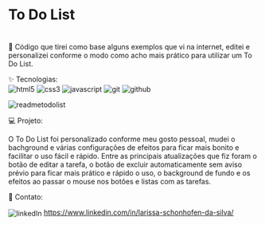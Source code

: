 # To Do List<h1 aligh="center"></h1>

<p aligh="center">
🚀 Código que tirei como base alguns exemplos que vi na internet, editei e personalizei conforme o modo como acho mais prático para utilizar um To Do List.
</p>

✨ Tecnologias:   
  <img align="center" alt="html5" src="https://img.shields.io/badge/HTML5-E34F26?style=for-the-badge&logo=html5&logoColor=white"/>
  <img align="center" alt="css3" src="https://img.shields.io/badge/CSS3-1572B6?style=for-the-badge&logo=css3&logoColor=white"/>
  <img align="center" alt="javascript" src="https://img.shields.io/badge/JavaScript-F7DF1E?style=for-the-badge&logo=javascript&logoColor=black"/>
  <img align="center" alt="git" src="https://img.shields.io/badge/GIT-E44C30?style=for-the-badge&logo=git&logoColor=white">
  <img align="center" alt="github" src="https://img.shields.io/badge/GitHub-100000?style=for-the-badge&logo=github&logoColor=white">

![readmetodolist](https://user-images.githubusercontent.com/95450641/204328693-c5e37ab6-2951-4fd5-bc22-0c1f141ad0be.png)


💻 Projeto:

O To Do List foi personalizado conforme meu gosto pessoal, mudei o bachground e várias configurações de efeitos para ficar mais bonito e facilitar o uso fácil e rápido.
Entre as principais atualizações que fiz foram o botão de editar a tarefa, o botão de excluir automaticamente sem aviso prévio para ficar mais prático e rápido o uso, o background de fundo e os efeitos ao passar o mouse nos botões e listas com as tarefas. 

📱 Contato:

<img inline align="center" alt="linkedIn" src="https://img.shields.io/badge/LinkedIn-0077B5?style=for-the-badge&logo=linkedin&logoColor=white"/>  https://www.linkedin.com/in/larissa-schonhofen-da-silva/
